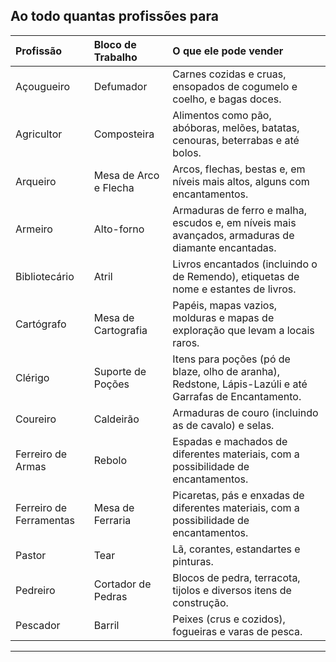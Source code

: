 ## Ao todo quantas profissões para

| Profissão               | Bloco de Trabalho     | O que ele pode vender                                                                                   |
|:------------------------|:----------------------|:--------------------------------------------------------------------------------------------------------|
| Açougueiro              | Defumador             | Carnes cozidas e cruas, ensopados de cogumelo e coelho, e bagas doces.                                  |
| Agricultor              | Composteira           | Alimentos como pão, abóboras, melões, batatas, cenouras, beterrabas e até bolos.                        |
| Arqueiro                | Mesa de Arco e Flecha | Arcos, flechas, bestas e, em níveis mais altos, alguns com encantamentos.                               |
| Armeiro                 | Alto-forno            | Armaduras de ferro e malha, escudos e, em níveis mais avançados, armaduras de diamante encantadas.      |
| Bibliotecário           | Atril                 | Livros encantados (incluindo o de Remendo), etiquetas de nome e estantes de livros.                     |
| Cartógrafo              | Mesa de Cartografia   | Papéis, mapas vazios, molduras e mapas de exploração que levam a locais raros.                          |
| Clérigo                 | Suporte de Poções     | Itens para poções (pó de blaze, olho de aranha), Redstone, Lápis-Lazúli e até Garrafas de Encantamento. |
| Coureiro                | Caldeirão             | Armaduras de couro (incluindo as de cavalo) e selas.                                                    |
| Ferreiro de Armas       | Rebolo                | Espadas e machados de diferentes materiais, com a possibilidade de encantamentos.                       |
| Ferreiro de Ferramentas | Mesa de Ferraria      | Picaretas, pás e enxadas de diferentes materiais, com a possibilidade de encantamentos.                 |
| Pastor                  | Tear                  | Lã, corantes, estandartes e pinturas.                                                                   |
| Pedreiro                | Cortador de Pedras    | Blocos de pedra, terracota, tijolos e diversos itens de construção.                                     |
| Pescador                | Barril                | Peixes (crus e cozidos), fogueiras e varas de pesca.                                                    |

---

